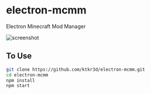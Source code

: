 # electron-mcmm

Electron Minecraft Mod Manager

![screenshot](https://ktkr3d.github.io/images/emcmm_m_list.png)

## To Use

```bash
git clone https://github.com/ktkr3d/electron-mcmm.git
cd electron-mcmm
npm install
npm start
```
